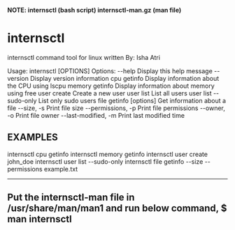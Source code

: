 **NOTE:
internsctl (bash script)
internsctl-man.gz (man file)**

# internsctl
internsctl command tool for linux
written By: Isha Atri


Usage: internsctl [OPTIONS]
Options:
    --help                   Display this help message
    --version                Display version information
    cpu getinfo              Display information about the CPU using lscpu
    memory getinfo           Display information about memory using free
    user create <username>   Create a new user
    user list                List all users
    user list --sudo-only    List only sudo users
    file getinfo [options]   Get information about a file
    --size, -s             Print file size
    --permissions, -p      Print file permissions
    --owner, -o            Print file owner
    --last-modified, -m    Print last modified time


## EXAMPLES
internsctl cpu getinfo
internsctl memory getinfo
internsctl user create john_doe
internsctl user list --sudo-only
internsctl file getinfo --size --permissions example.txt


----------------------------------------------------------
Put the internsctl-man file in /usr/share/man/man1
and run below command,
    $ man internsctl
----------------------------------------------------------


